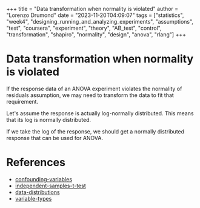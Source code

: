 +++
title = "Data transformation when normality is violated"
author = "Lorenzo Drumond"
date = "2023-11-20T04:09:07"
tags = ["statistics",  "week4",  "designing_running_and_analyzing_experiments",  "assumptions",  "test",  "coursera",  "experiment",  "theory",  "AB_test",  "control",  "transformation",  "shapiro",  "normality",  "design",  "anova",  "rlang"]
+++


# Data transformation when normality is violated
If the response data of an ANOVA experiment violates the normality of residuals assumption, we may need to transform the data to fit that requirement.

Let's assume the response is actually log-normally distributed. This means that its log is normally distributed.

If we take the log of the response, we should get a normally distributed response that can be used for ANOVA.

# References
- [confounding-variables](/wiki/confounding-variables/)
- [independent-samples-t-test](/wiki/independent-samples-t-test/)
- [data-distributions](/wiki/data-distributions/)
- [variable-types](/wiki/variable-types/)
